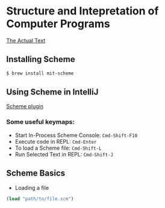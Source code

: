 # Structure and Intepretation of Computer Programs

[The Actual Text](https://mitpress.mit.edu/sites/default/files/sicp/full-text/book/book.html)

## Installing Scheme

```bash
$ brew install mit-scheme
```

## Using Scheme in IntelliJ

[Scheme plugin](https://plugins.jetbrains.com/plugin/10171-scheme/)

### Some useful keymaps:

- Start In-Process Scheme Console: `Cmd-Shift-F10`
- Execute code in REPL: `Cmd-Enter`
- To load a Scheme file: `Cmd-Shift-L`
- Run Selected Text in REPL: `Cmd-Shift-J`

## Scheme Basics

- Loading a file
```scheme
(load "path/to/file.scm")
```
